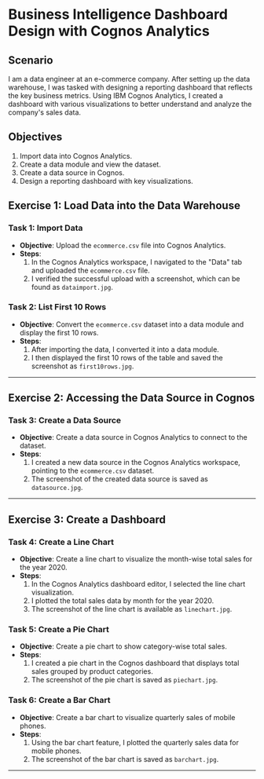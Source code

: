 
# Business Intelligence Dashboard Design with Cognos Analytics

## Scenario

I am a data engineer at an e-commerce company. After setting up the data warehouse, I was tasked with designing a reporting dashboard that reflects the key business metrics. Using IBM Cognos Analytics, I created a dashboard with various visualizations to better understand and analyze the company's sales data.

## Objectives
1. Import data into Cognos Analytics.
2. Create a data module and view the dataset.
3. Create a data source in Cognos.
4. Design a reporting dashboard with key visualizations.

## Exercise 1: Load Data into the Data Warehouse

### Task 1: Import Data

- **Objective**: Upload the `ecommerce.csv` file into Cognos Analytics.
- **Steps**:
  1. In the Cognos Analytics workspace, I navigated to the "Data" tab and uploaded the `ecommerce.csv` file.
  2. I verified the successful upload with a screenshot, which can be found as `dataimport.jpg`.

### Task 2: List First 10 Rows

- **Objective**: Convert the `ecommerce.csv` dataset into a data module and display the first 10 rows.
- **Steps**:
  1. After importing the data, I converted it into a data module.
  2. I then displayed the first 10 rows of the table and saved the screenshot as `first10rows.jpg`.

---

## Exercise 2: Accessing the Data Source in Cognos

### Task 3: Create a Data Source

- **Objective**: Create a data source in Cognos Analytics to connect to the dataset.
- **Steps**:
  1. I created a new data source in the Cognos Analytics workspace, pointing to the `ecommerce.csv` dataset.
  2. The screenshot of the created data source is saved as `datasource.jpg`.

---

## Exercise 3: Create a Dashboard

### Task 4: Create a Line Chart

- **Objective**: Create a line chart to visualize the month-wise total sales for the year 2020.
- **Steps**:
  1. In the Cognos Analytics dashboard editor, I selected the line chart visualization.
  2. I plotted the total sales data by month for the year 2020.
  3. The screenshot of the line chart is available as `linechart.jpg`.

### Task 5: Create a Pie Chart

- **Objective**: Create a pie chart to show category-wise total sales.
- **Steps**:
  1. I created a pie chart in the Cognos dashboard that displays total sales grouped by product categories.
  2. The screenshot of the pie chart is saved as `piechart.jpg`.

### Task 6: Create a Bar Chart

- **Objective**: Create a bar chart to visualize quarterly sales of mobile phones.
- **Steps**:
  1. Using the bar chart feature, I plotted the quarterly sales data for mobile phones.
  2. The screenshot of the bar chart is saved as `barchart.jpg`.

---

